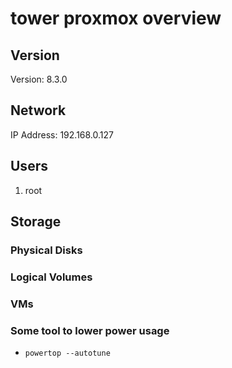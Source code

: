 # tower proxmox overview

## Version

Version: 8.3.0

## Network

IP Address: 192.168.0.127

## Users

1. root

## Storage

### Physical Disks

### Logical Volumes

### VMs

### Some tool to lower power usage

- `powertop --autotune`
